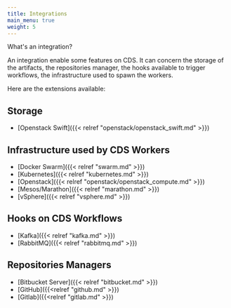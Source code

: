 ```yaml
---
title: Integrations
main_menu: true
weight: 5
---
```


What's an integration?

An integration enable some features on CDS.
It can concern the storage of the artifacts, the repositories manager, the hooks available to trigger workflows, the infrastructure used to spawn the workers.

Here are the extensions available:

## Storage

- [Openstack Swift]({{< relref "openstack/openstack_swift.md" >}})

## Infrastructure used by CDS Workers

- [Docker Swarm]({{< relref "swarm.md" >}})
- [Kubernetes]({{< relref "kubernetes.md" >}})
- [Openstack]({{< relref "openstack/openstack_compute.md" >}})
- [Mesos/Marathon]({{< relref "marathon.md" >}})
- [vSphere]({{< relref "vsphere.md" >}})

## Hooks on CDS Workflows

- [Kafka]({{< relref "kafka.md" >}})
- [RabbitMQ]({{< relref "rabbitmq.md" >}})

## Repositories Managers

- [Bitbucket Server]({{< relref "bitbucket.md" >}})
- [GitHub]({{<relref "github.md" >}})
- [Gitlab]({{<relref "gitlab.md" >}})